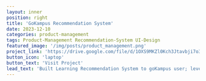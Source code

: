 ```yaml
---
layout: inner
position: right
title: 'GoKampus Recommendation System'
date: 2023-12-10
categories: product-management 
tags: Product-Management Recommendation-System UI-Design
featured_image: '/img/posts/product_management.png'
project_link: 'https://drive.google.com/file/d/1OXS9MKZl0Kch3Jtavbji7o3IcIBAEk7f/view'
button_icon: 'laptop'
button_text: 'Visit Project'
lead_text: 'Built Learning Recommendation System to goKampus user; leveraging user past behaviour and interaction'
---
```

